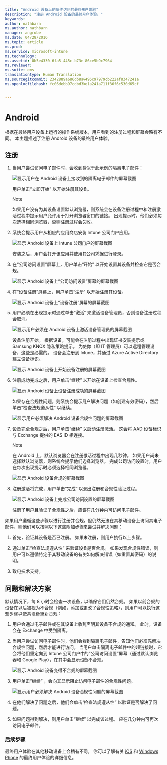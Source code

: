 ```yaml
---
title: "Android 设备上的条件访问的最终用户体验"
description: "注册 Android 设备的最终用户体验。"
keywords: 
author: nathbarn
ms.author: nathbarn
manager: angrobe
ms.date: 04/28/2016
ms.topic: article
ms.prod: 
ms.service: microsoft-intune
ms.technology: 
ms.assetid: 0b5e4330-6fa5-445c-b73e-86ce5b9c7964
ms.reviewer: 
ms.suite: ems
translationtype: Human Translation
ms.sourcegitcommit: 2342889a686db8a6496c97979cb222af8347241a
ms.openlocfilehash: fc06debb97cdbd3be1a241a711f36f6c530d65cf


---
```


# <a name="android"></a>Android

根据在最终用户设备上运行的操作系统版本，用户看到的注册过程和屏幕会略有不同。 本主题描述了注册 Android 设备的最终用户体验。

## <a name="enrolling"></a>注册

1.  当用户尝试访问电子邮件时，会收到类似于此示例的隔离电子邮件：

    ![显示用户在 Android 设备上接收到的隔离电子邮件的屏幕截图](./media/ProtectEmail/EUX-Android-quarantine-Email.png)

    用户单击“立即开始”  以开始注册其设备。

    > [!NOTE]
    > 如果用户没有为其设备设置默认浏览器，则系统会在设备注册过程中和注册激活过程中提示用户允许用于打开浏览器窗口的链接。 出现提示时，他们必须每次选择相同浏览器，否则注册过程会失败。

2.  系统会提示用户从相应的应用商店安装 Intune 公司门户应用。

    ![显示 Android 设备上 Intune 公司门户的屏幕截图](./media/ProtectEmail/EUX-Android-Portal.png)

    安装之后，用户会打开该应用并使用其公司凭据进行登录。

3.  在“公司访问设置”屏幕上，用户单击“开始”  以开始设置其设备并检查它是否合规。

    ![显示 Android 设备上“公司访问设置”屏幕的屏幕截图](./media/ProtectEmail/EUX-Android-company-Access-Setup.PNG)

4.  在“设备注册”屏幕上，用户单击“注册”  以开始注册其设备。

    ![显示 Android 设备上“设备注册”屏幕的屏幕截图](./media/ProtectEmail/EUX-Android-device-Enroll.png)

5.  用户必须在出现提示时通过单击“激活”  来激活设备管理员，否则设备注册过程会取消。

    ![显示用户必须在 Android 设备上激活设备管理员的屏幕截图](./media/ProtectEmail/EUX-Android-activate-DeviceAdmin.PNG)

    设备注册开始。 根据设备，可能会在注册过程中出现证书安装提示或 Samsung KNOX 隐私策略提示。 为使你（即 IT 管理员）可以远程管理设备，这些是必需的。 设备会注册到 Intune，并通过 Azure Active Directory 建立设备标识。

    ![显示 Android 设备上开始设备注册的屏幕截图](./media/ProtectEmail/EUX-Android-enrolling-Device.png)

6.  注册成功完成之后，用户单击“继续”  以开始在设备上检查合规性。

    ![显示 Android 设备上设备注册成功的屏幕截图](./media/ProtectEmail/EUX-Android-enroll-Success.png)

    如果存在合规性问题，则系统会提示用户解决问题（如创建有效密码），然后单击“检查法规遵从性”  以继续。

    ![显示用户必须解决 Android 设备合规性问题的屏幕截图](./media/ProtectEmail/EUX-Android-resolve-Compliance-Issues.png)

7.  设备完全合规之后，用户单击“继续”  以启动注册激活。 这会将 AAD 设备标识与 Exchange 提供的 EAS ID 相连接。

    > [!NOTE]
    > 在 Android 上，默认浏览器会在注册激活过程中出现几秒钟。 如果用户尚未选择默认浏览器，则系统会提示他们选择浏览器。 完成公司访问设置时，用户在每次出现提示时必须选择相同浏览器。

    ![显示 Android 设备合规的屏幕截图](./media/ProtectEmail/EUX-Android-compliance-Successful.PNG)

8.  注册激活将完成，用户单击“完成”  以退出注册和合规性验证过程。

    ![显示 Android 设备上完成公司访问设置的屏幕截图](./media/ProtectEmail/EUX-Android-all-Successful2.PNG)

    注册了用户且验证了合规性之后，应该在几分钟内可访问电子邮件。

如果用户遵循这些步骤以进行注册并合规，但仍然无法在其移动设备上访问其电子邮件，则他们可以按照以下这些附加步骤来尝试并解决问题：

1.  首先，验证其设备是否已注册。 如果未注册，则用户执行以上步骤。

2.  通过单击“检查法规遵从性” 来验证设备是否合规。 如果发现合规性错误，则用户可以遵循特定于其移动设备的有关如何解决错误（如重置其密码）的说明。

3.  致电技术支持。

## <a name="issues-and-solutions"></a>问题和解决方案
默认情况下，每 8 小时会检查一次设备，以确保它们仍然合规。 如果以前合规的设备在以后被视为不合规（例如，添加或更改了合规性策略），则用户可以执行这些步骤以使其设备重新合规：

1.  用户会通过电子邮件或在其设备上收到声明其设备不合规的通知。 此时，设备会在 Exchange 中受到隔离。

2.  当用户尝试访问电子邮件时，他们会看到隔离电子邮件，告知他们必须先解决合规性问题，然后才能进行访问。 当用户单击隔离电子邮件中的超链接时，它会将他们重定向到 Intune 公司门户中的“公司访问设置”屏幕（通过默认浏览器和 Google Play），在其中会显示设备不合规。

    ![显示 Android 设备变得不合规的屏幕截图](./media/ProtectEmail/EUX-Android-outOfCompliance.png)

3.  用户单击“继续”  ，会向其显示阻止访问电子邮件的合规性问题。

    ![显示用户必须解决 Android 设备合规性问题的屏幕截图](./media/ProtectEmail/EUX-Android-resolve-Compliance-Issues.png)

4.  在他们解决了问题之后，他们会单击“检查法规遵从性”  以验证是否解决了问题。

5.  如果问题得到解决，则用户单击“继续”  以完成该过程。 应在几分钟内可再次访问电子邮件。

### <a name="where-to-go-from-here"></a>后续步骤
最终用户体验在其他移动设备上会稍有不同。 你可以了解有关 [iOS](end-user-experience-conditional-access-ios.md) 和 [Windows Phone](end-user-experience-conditional-access-winphone.md) 的最终用户体验的详细信息。



<!--HONumber=Jan17_HO1-->


